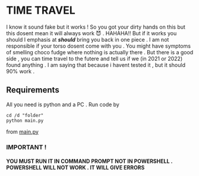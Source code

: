 # TIME TRAVEL 

I know it sound fake but it works ! So you got your dirty hands on this but this dosent mean it will always work :smiling_imp: . HAHAHA!! But if it works you should I emphasis at ***should*** bring you back in one piece . I am not responsible if your torso dosent come with you . You might have symptoms of smelling choco fudge where nothing is actually there . But there is a good side , you can time travel to the futere and tell us if we (in 2021 or 2022) found anything . I am saying that because i havent tested it , but it should 90%  work . 

## Requirements 
All you need is python and a PC . 
Run code by 
```
cd /d "folder"
python main.py
```

from [main.py](https://github.com/PalPalash/time-travel/blob/master/main.py) 
<br>
### IMPORTANT !
#### YOU MUST RUN IT IN COMMAND PROMPT NOT IN POWERSHELL . POWERSHELL WILL NOT WORK . IT WILL GIVE ERRORS 
